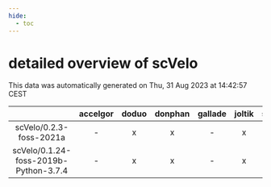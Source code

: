 ```yaml
---
hide:
  - toc
---
```


detailed overview of scVelo
===========================


This data was automatically generated on Thu, 31 Aug 2023 at 14:42:57 CEST  

| |accelgor|doduo|donphan|gallade|joltik|skitty|swalot|victini|
| :---: | :---: | :---: | :---: | :---: | :---: | :---: | :---: | :---: |
|scVelo/0.2.3-foss-2021a|-|x|x|-|x|x|x|x|
|scVelo/0.1.24-foss-2019b-Python-3.7.4|-|x|x|-|x|x|-|x|
